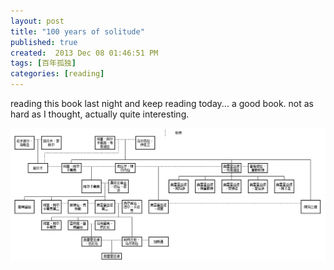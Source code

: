 ```yaml
---
layout: post
title: "100 years of solitude"
published: true
created:  2013 Dec 08 01:46:51 PM
tags: [百年孤独]
categories: [reading]
---
```


reading this book last night and keep reading today...
a good book. not as hard as I thought, actually quite interesting.

![100 years solitude](/images/100-years-solitude.png)


